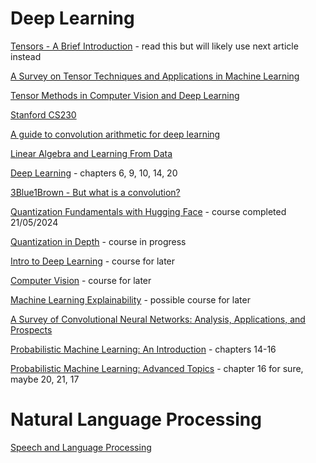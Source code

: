# Deep Learning

[Tensors - A Brief Introduction](https://ieeexplore.ieee.org/stamp/stamp.jsp?arnumber=6784037) - read this but will likely use next article instead

[A Survey on Tensor Techniques and Applications in Machine Learning](https://ieeexplore.ieee.org/stamp/stamp.jsp?tp=&arnumber=8884203)

[Tensor Methods in Computer Vision and Deep Learning](https://ieeexplore.ieee.org/stamp/stamp.jsp?arnumber=9420085)

[Stanford CS230](https://cs230.stanford.edu/syllabus/)

[A guide to convolution arithmetic for deep
learning](https://arxiv.org/pdf/1603.07285)

[Linear Algebra and Learning From Data](http://staff.ustc.edu.cn/~ynyang/2023/books/8.pdf)

[Deep Learning](https://www.deeplearningbook.org/) - chapters 6, 9, 10, 14, 20

[3Blue1Brown - But what is a convolution?](https://www.youtube.com/watch?v=KuXjwB4LzSA)

[Quantization Fundamentals with Hugging Face](https://www.deeplearning.ai/short-courses/quantization-fundamentals-with-hugging-face/) - course completed 21/05/2024

[Quantization in Depth](https://www.deeplearning.ai/short-courses/quantization-in-depth/) - course in progress

[Intro to Deep Learning](https://www.kaggle.com/learn/intro-to-deep-learning) - course for later

[Computer Vision](https://www.kaggle.com/learn/computer-vision) - course for later

[Machine Learning Explainability](https://www.kaggle.com/learn/machine-learning-explainability) - possible course for later

[A Survey of Convolutional Neural Networks: Analysis, Applications, and Prospects](https://arxiv.org/pdf/2004.02806)

[Probabilistic Machine Learning: An Introduction](https://probml.github.io/pml-book/book1.html) - chapters 14-16

[Probabilistic Machine Learning: Advanced Topics](https://probml.github.io/pml-book/book2.html) - chapter 16 for sure, maybe 20, 21, 17

# Natural Language Processing 

[Speech and Language Processing](https://web.stanford.edu/~jurafsky/slp3/ed3bookfeb3_2024.pdf)